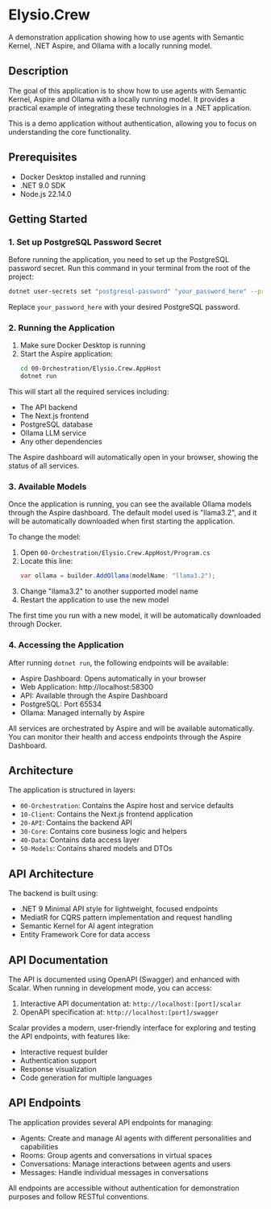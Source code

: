 # Elysio.Crew

A demonstration application showing how to use agents with Semantic Kernel, .NET Aspire, and Ollama with a locally running model.

## Description

The goal of this application is to show how to use agents with Semantic Kernel, Aspire and Ollama with a locally running model. It provides a practical example of integrating these technologies in a .NET application.

This is a demo application without authentication, allowing you to focus on understanding the core functionality.

## Prerequisites

- Docker Desktop installed and running
- .NET 9.0 SDK
- Node.js 22.14.0

## Getting Started

### 1. Set up PostgreSQL Password Secret

Before running the application, you need to set up the PostgreSQL password secret. Run this command in your terminal from the root of the project:

```bash
dotnet user-secrets set "postgresql-password" "your_password_here" --project "00-Orchestration/Elysio.Crew.AppHost/Elysio.Crew.AppHost.csproj"
```

Replace `your_password_here` with your desired PostgreSQL password.

### 2. Running the Application

1. Make sure Docker Desktop is running
2. Start the Aspire application:
   ```bash
   cd 00-Orchestration/Elysio.Crew.AppHost
   dotnet run
   ```

This will start all the required services including:
- The API backend
- The Next.js frontend
- PostgreSQL database
- Ollama LLM service
- Any other dependencies

The Aspire dashboard will automatically open in your browser, showing the status of all services.

### 3. Available Models

Once the application is running, you can see the available Ollama models through the Aspire dashboard. The default model used is "llama3.2", and it will be automatically downloaded when first starting the application.

To change the model:

1. Open `00-Orchestration/Elysio.Crew.AppHost/Program.cs`
2. Locate this line:
   ```csharp
   var ollama = builder.AddOllama(modelName: "llama3.2");
   ```
3. Change "llama3.2" to another supported model name
4. Restart the application to use the new model

The first time you run with a new model, it will be automatically downloaded through Docker.

### 4. Accessing the Application

After running `dotnet run`, the following endpoints will be available:

- Aspire Dashboard: Opens automatically in your browser
- Web Application: http://localhost:58300
- API: Available through the Aspire Dashboard
- PostgreSQL: Port 65534
- Ollama: Managed internally by Aspire

All services are orchestrated by Aspire and will be available automatically. You can monitor their health and access endpoints through the Aspire Dashboard.

## Architecture

The application is structured in layers:
- `00-Orchestration`: Contains the Aspire host and service defaults
- `10-Client`: Contains the Next.js frontend application
- `20-API`: Contains the backend API
- `30-Core`: Contains core business logic and helpers
- `40-Data`: Contains data access layer
- `50-Models`: Contains shared models and DTOs

## API Architecture

The backend is built using:
- .NET 9 Minimal API style for lightweight, focused endpoints
- MediatR for CQRS pattern implementation and request handling
- Semantic Kernel for AI agent integration
- Entity Framework Core for data access

## API Documentation

The API is documented using OpenAPI (Swagger) and enhanced with Scalar. When running in development mode, you can access:

1. Interactive API documentation at: `http://localhost:[port]/scalar`
2. OpenAPI specification at: `http://localhost:[port]/swagger`

Scalar provides a modern, user-friendly interface for exploring and testing the API endpoints, with features like:
- Interactive request builder
- Authentication support
- Response visualization
- Code generation for multiple languages

## API Endpoints

The application provides several API endpoints for managing:
- Agents: Create and manage AI agents with different personalities and capabilities
- Rooms: Group agents and conversations in virtual spaces
- Conversations: Manage interactions between agents and users
- Messages: Handle individual messages in conversations

All endpoints are accessible without authentication for demonstration purposes and follow RESTful conventions.